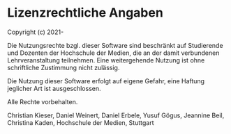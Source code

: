 # Lizenzrechtliche Angaben

Copyright (c) 2021-

Die Nutzungsrechte bzgl. dieser Software sind beschränkt auf Studierende und Dozenten der Hochschule der Medien, die an der damit verbundenen Lehrveranstaltung teilnehmen. 
Eine weitergehende Nutzung ist ohne schriftliche Zustimmung nicht zulässig.

Die Nutzung dieser Software erfolgt auf eigene Gefahr, eine Haftung jeglicher Art ist ausgeschlossen.

Alle Rechte vorbehalten.

Christian Kieser, Daniel Weinert, Daniel Erbele, Yusuf Gögus, Jeannine Beil, Christina Kaden, Hochschule der Medien, Stuttgart